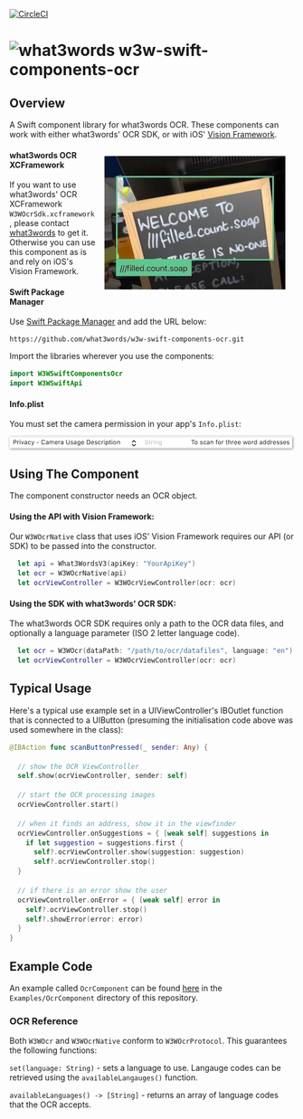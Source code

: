 [![CircleCI](https://dl.circleci.com/status-badge/img/gh/what3words/w3w-swift-components-ocr/tree/main.svg?style=svg)](https://dl.circleci.com/status-badge/redirect/gh/what3words/w3w-swift-components-ocr/tree/main)
# <img valign='top' src="https://what3words.com/assets/images/w3w_square_red.png" width="64" height="64" alt="what3words">&nbsp;w3w-swift-components-ocr

Overview
--------

A Swift component library for what3words OCR.  These components can work with either what3words' OCR SDK, or with iOS' [Vision Framework](https://developer.apple.com/documentation/vision).

<img src="Documentation/screenshot.jpeg" style="float: right; padding: 16px;">

#### what3words OCR XCFramework

If you want to use what3words' OCR XCFramework `W3WOcrSdk.xcframework`, please contact [what3words](https://what3words.com/contact-us/) to get it.  Otherwise you can use this component as is and rely on iOS's Vision Framework.

#### Swift Package Manager

Use [Swift Package Manager](https://developer.apple.com/documentation/xcode/adding_package_dependencies_to_your_app) and add the URL below:

```
https://github.com/what3words/w3w-swift-components-ocr.git
```

Import the libraries wherever you use the components:

```swift
import W3WSwiftComponentsOcr
import W3WSwiftApi
```

#### Info.plist

You must set the camera permission in your app's `Info.plist`:

<img src="Documentation/plist.png" style="filter: drop-shadow(1px 1px 2px gray)">

Using The Component
-------------------

The component constructor needs an OCR object.  

#### Using the API with Vision Framework:

Our `W3WOcrNative` class that uses iOS' Vision Framework requires our API (or SDK) to be passed into the constructor.

```Swift
  let api = What3WordsV3(apiKey: "YourApiKey")
  let ocr = W3WOcrNative(api)
  let ocrViewController = W3WOcrViewController(ocr: ocr)
```

#### Using the SDK with what3words' OCR SDK:

The what3words OCR SDK requires only a path to the OCR data files, and optionally a language parameter (ISO 2 letter language code).

```Swift
  let ocr = W3WOcr(dataPath: "/path/to/ocr/datafiles", language: "en")
  let ocrViewController = W3WOcrViewController(ocr: ocr)
```

Typical Usage
-------------

Here's a typical use example set in a UIViewController's IBOutlet function that is connected to a UIButton (presuming the initialisation code above was used somewhere in the class):

```Swift
@IBAction func scanButtonPressed(_ sender: Any) {

  // show the OCR ViewController
  self.show(ocrViewController, sender: self)
  
  // start the OCR processing images
  ocrViewController.start()
  
  // when it finds an address, show it in the viewfinder
  ocrViewController.onSuggestions = { [weak self] suggestions in
    if let suggestion = suggestions.first {
      self?.ocrViewController.show(suggestion: suggestion)
      self?.ocrViewController.stop()
  }

  // if there is an error show the user
  ocrViewController.onError = { [weak self] error in
    self?.ocrViewController.stop()
    self?.showError(error: error)
  }
}
```

Example Code
------------

An example called `OcrComponent` can be found [here](Examples/OcrComponent/OcrComponent.xcodeproj/) in the `Examples/OcrComponent` directory of this repository.


### OCR Reference

Both `W3WOcr` and `W3WOcrNative` conform to `W3WOcrProtocol`.  This guarantees the following functions:

`set(language: String)` - sets a language to use.  Langauge codes can be retrieved using the `availableLangauges()` function.

`availableLanguages() -> [String]` - returns an array of language codes that the OCR accepts.











